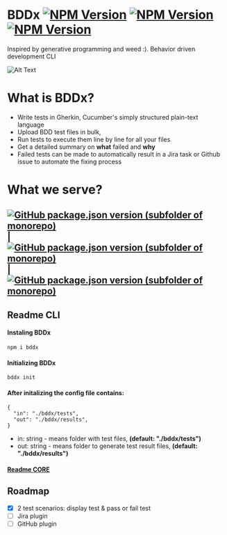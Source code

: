 # BDDx [![NPM Version](https://img.shields.io/npm/v/bddx.svg?style=flat)](https://www.npmjs.com/package/bddx) [![NPM Version](https://img.shields.io/github/checks-status/aexol-studio/bddx/main)](https://www.npmjs.com/package/bddx) [![NPM Version](https://img.shields.io/github/last-commit/aexol-studio/bddx)](https://github.com/aexol-studio/bddx)

Inspired by generative programming and weed :). Behavior driven development CLI

![Alt Text](sandbox/mdtx-nextjs-example/public/PresentationOfMDtx.gif)

# What is BDDx?

- Write tests in Gherkin, Cucumber's simply structured plain-text language
- Upload BDD test files in bulk,
- Run tests to execute them line by line for all your files
- Get a detailed summary on **what** failed and **why**
- Failed tests can be made to automatically result in a Jira task or Github issue to automate the fixing process

# What we serve?

## [![GitHub package.json version (subfolder of monorepo)](https://img.shields.io/github/package-json/v/aexol-studio/bddx?color=yellow&filename=%2Fpackages%2Fmdtx-cli%2Fpackage.json&label=CLI&style=for-the-badge)](https://github.com/aexol-studio/bddx) | [![GitHub package.json version (subfolder of monorepo)](https://img.shields.io/github/package-json/v/aexol-studio/bddx?color=green&filename=%2Fpackages%2Fmdtx-core%2Fpackage.json&label=CORE&style=for-the-badge)](https://github.com/aexol-studio/bddx/tree/main/packages/mdtx-core) | [![GitHub package.json version (subfolder of monorepo)](https://img.shields.io/github/package-json/v/aexol-studio/bddx?color=white&filename=%2Fpackages%2Fmdtx-plugin-nextjs%2Fpackage.json&label=NextJS-plugin&style=for-the-badge)](https://github.com/aexol-studio/bddx/tree/main/packages/mdtx-plugin-nextjs)

## Readme CLI

#### Instaling BDDx

```
npm i bddx
```

#### Initializing BDDx

```
bddx init
```

#### After initalizing the config file contains:

```
{
  "in": "./bddx/tests",
  "out": "./bddx/results",
}
```

- in: string - means folder with test files, **(default: "./bddx/tests")**
- out: string - means folder to generate test result files, **(default: "./bddx/results")**


#### [Readme CORE](https://github.com/aexol-studio/bddx/blob/main/Readme.md)


## Roadmap

- [x] 2 test scenarios: display test & pass or fail test
- [ ] Jira plugin
- [ ] GitHub plugin
